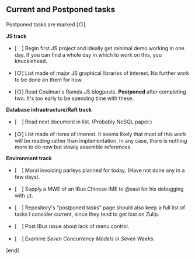 ## Current and Postponed tasks

Postponed tasks are marked [Ｏ].

**JS track**

 * [　] Begin first JS project and ideally get minimal demo working in one day. If you can find a whole day in which to work on this, you knucklehead.

 * [Ｏ] List made of major JS graphical libraries of interest. No further work to be done on them for now.

 * [Ｏ] Read Coulman's Ramda.JS blogposts. **Postponed** after completing two. It's too early to be spending time with these.

**Database infrastructure/Raft track**

 * [　] Read next document in list. (Probably NoSQL paper.)

 * [Ｏ] List made of items of interest. It seems likely that most of this work will be reading rather than implementation. In any  case, there is nothing more to do now but slowly assemble references.

**Environment track**

 * [　] Moral invoicing parleys planned for today. (Have not done any in a few days).
 
 * [　] Supply a MWE of an IBus Chinese IME to @saul for his debugging with `i3`.

 * [　] Repository's "postponed tasks" page should also keep a full list of tasks I consider current, since they tend to get lost on Zulip.
 
 * [　] Post IBus issue about lack of menu control.
 
 * [　] Examine *Seven Concurrency Models in Seven Weeks*.

[end]
